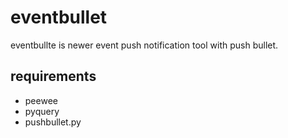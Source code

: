 # eventbullet

eventbullte is newer event push notification tool with push bullet.

## requirements

* peewee
* pyquery
* pushbullet.py